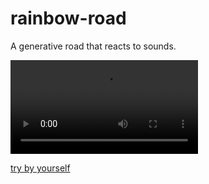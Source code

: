 # rainbow-road

A generative road that reacts to sounds.


![example with a video](video.mp4)


[try by yourself](https://guillaume-gomez.github.io/rainbow-road/)
